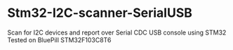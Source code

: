 # Stm32-I2C-scanner-SerialUSB
Scan for I2C devices and report over Serial CDC USB console using STM32
Tested on BluePill STM32F103C8T6
